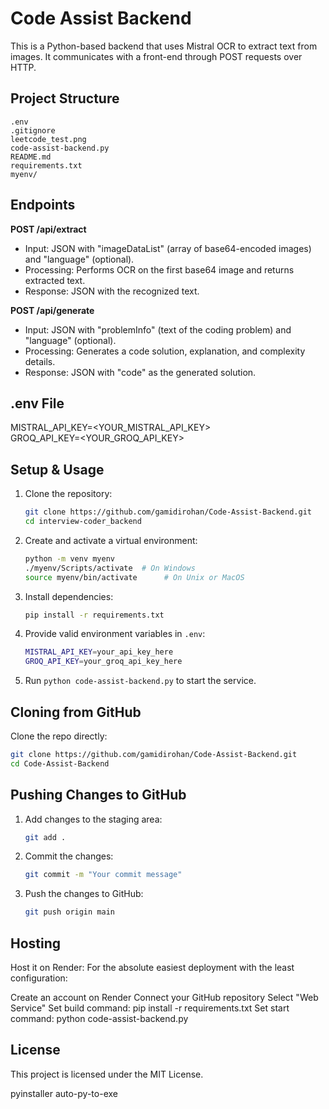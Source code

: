 # Code Assist Backend

This is a Python-based backend that uses Mistral OCR to extract text from images. It communicates with a front-end through POST requests over HTTP.

## Project Structure

```
.env
.gitignore
leetcode_test.png
code-assist-backend.py
README.md
requirements.txt
myenv/
```

## Endpoints

**POST /api/extract**  
- Input: JSON with "imageDataList" (array of base64-encoded images) and "language" (optional).  
- Processing: Performs OCR on the first base64 image and returns extracted text.  
- Response: JSON with the recognized text.

**POST /api/generate**  
- Input: JSON with "problemInfo" (text of the coding problem) and "language" (optional).  
- Processing: Generates a code solution, explanation, and complexity details.  
- Response: JSON with "code" as the generated solution.

## .env File
MISTRAL_API_KEY=<YOUR_MISTRAL_API_KEY>  
GROQ_API_KEY=<YOUR_GROQ_API_KEY>

## Setup & Usage

1. Clone the repository:
    ```sh
    git clone https://github.com/gamidirohan/Code-Assist-Backend.git
    cd interview-coder_backend
    ```

2. Create and activate a virtual environment:
    ```sh
    python -m venv myenv
    ./myenv/Scripts/activate  # On Windows
    source myenv/bin/activate      # On Unix or MacOS
    ```

3. Install dependencies:
    ```sh
    pip install -r requirements.txt
    ```

4. Provide valid environment variables in `.env`:
    ```sh
    MISTRAL_API_KEY=your_api_key_here
    GROQ_API_KEY=your_groq_api_key_here
    ```

5. Run `python code-assist-backend.py` to start the service.

## Cloning from GitHub
Clone the repo directly:
```sh
git clone https://github.com/gamidirohan/Code-Assist-Backend.git
cd Code-Assist-Backend
```

## Pushing Changes to GitHub

1. Add changes to the staging area:
    ```sh
    git add .
    ```

2. Commit the changes:
    ```sh
    git commit -m "Your commit message"
    ```

3. Push the changes to GitHub:
    ```sh
    git push origin main
    ```
## Hosting
Host it on Render:
For the absolute easiest deployment with the least configuration:

Create an account on Render
Connect your GitHub repository
Select "Web Service"
Set build command: pip install -r requirements.txt
Set start command: python code-assist-backend.py

## License

This project is licensed under the MIT License.



pyinstaller
auto-py-to-exe
